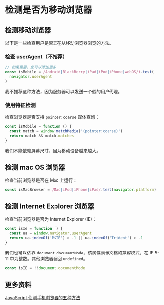 # 检测是否为移动浏览器

## 检测移动浏览器

以下是一些检查用户是否正在从移动浏览器浏览的方法。

### 检查 userAgent（不推荐）

```js
// 如果需要，您可以添加更多
const isMobile = /Android|BlackBerry|iPad|iPod|iPhone|webOS/i.test(
  navigator.userAgent
)
```

我不推荐这种方法，因为服务器可以发送一个假的用户代理。

### 使用特征检测

检查浏览器是否支持 `pointer:coarse` 媒体查询：

```js
const isMobile = function () {
  const match = window.matchMedia('(pointer:coarse)')
  return match && match.matches
}
```

我们不能依赖屏幕尺寸，因为移动设备越来越大。

## 检测 mac OS 浏览器

检查当前浏览器是否在 Mac 上运行：

```js
const isMacBrowser = /Mac|iPod|iPhone|iPad/.test(navigator.platform)
```

## 检测 Internet Explorer 浏览器

检查当前浏览器是否为 Internet Explorer (IE)：

```js
const isIe = function () {
  const ua = window.navigator.userAgent
  return ua.indexOf('MSIE') > -1 || ua.indexOf('Trident') > -1
}
```

我们也可以依靠 `document.documentMode`。该属性表示文档的兼容模式，在 IE 5-11 中为整数。其他浏览器返回 `undefined`。

```js
const isIE = !!document.documentMode
```

## 更多资料

[JavaScript 侦测手机浏览器的五种方法](https://www.ruanyifeng.com/blog/2021/09/detecting-mobile-browser.html)
